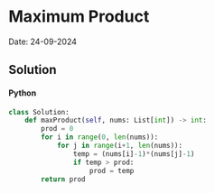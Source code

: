 
# Maximum Product

Date: 24-09-2024

## Solution
#### Python
```python
class Solution:
    def maxProduct(self, nums: List[int]) -> int:
        prod = 0
        for i in range(0, len(nums)):
            for j in range(i+1, len(nums)):
                temp = (nums[i]-1)*(nums[j]-1)
                if temp > prod:
                    prod = temp
        return prod
```
        